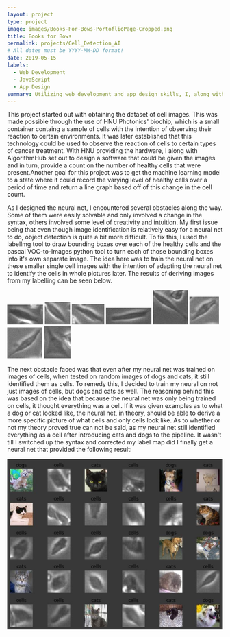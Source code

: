 ```yaml
---
layout: project
type: project
image: images/Books-For-Bows-PortoflioPage-Cropped.png
title: Books for Bows
permalink: projects/Cell_Detection_AI
# All dates must be YYYY-MM-DD format!
date: 2019-05-15
labels:
  - Web Development
  - JavaScript
  - App Design
summary: Utilizing web development and app design skills, I, along with my team, developed a website intended for students to buy and sell books between other students. 
---
```


This project started out with obtaining the dataset of cell images. This was made possible through the use of HNU Photonics' biochip, which is a small container containg a sample of cells with the intention of observing their reaction to certain environments. It was later established that this technology could be used to observe the reaction of cells to certain types of cancer treatment. With HNU providing the hardware, I along with AlgorithmHub set out to design a software that could be given the images and in turn, provide a count on the number of healthy cells that were present.Another goal for this project was to get the machine learning model to a state where it could record the varying level of healthy cells over a period of time and return a line graph based off of this change in the cell count. 

As I designed the neural net, I encountered several obstacles along the way. Some of them were easily solvable and only involved a change in the syntax, others involved some level of creativity and intuition. My first issue being that even though image identification is relatively easy for a neural net to do, object detection is quite a bit more difficult. To fix this, I used the labellmg tool to draw bounding boxes over each of the healthy cells and the pascal VOC-to-Images python tool to turn each of those bounding boxes into it's own separate image. The idea here was to train the neural net on these smaller single cell images with the intention of adapting the neural net to identify the cells in whole pictures later. The results of deriving images from my labelling can be seen below. 

<div class="ui small rounded images">
  <img class="ui image" src="../images/Tcell2.jpg">
  <img class="ui image" src="../images/Tcell3.jpg">
  <img class="ui image" src="../images/Tcell4.jpg">
  <img class="ui image" src="../images/Tcell5.jpg">
  <img class="ui image" src="../images/Tcell6.jpg">
  <img class="ui image" src="../images/Tcell7.jpg">
  <img class="ui image" src="../images/Tcell8.jpg">
  <img class="ui image" src="../images/Tcell9.jpg">
</div>

The next obstacle faced was that even after my neural net was trained on images of cells, when tested on random images of dogs and cats, it still identified them as cells. To remedy this, I decided to train my neural on not just images of cells, but dogs and cats as well. The reasoning behind this was based on the idea that because the neural net was only being trained on cells, it thought everything was a cell. If it was given examples as to what a dog or cat looked like, the neural net, in theory, should be able to derive a more specific picture of what cells and only cells look like. As to whether or not my theory proved true can not be said, as my neural net still identified everything as a cell after introducing cats and dogs to the pipeline. It wasn't till I switched up the syntax and corrected my label map did I finally get a neural net that provided the following result:

<img class="ui image" src="../images/SampleMatrix.JPG">

